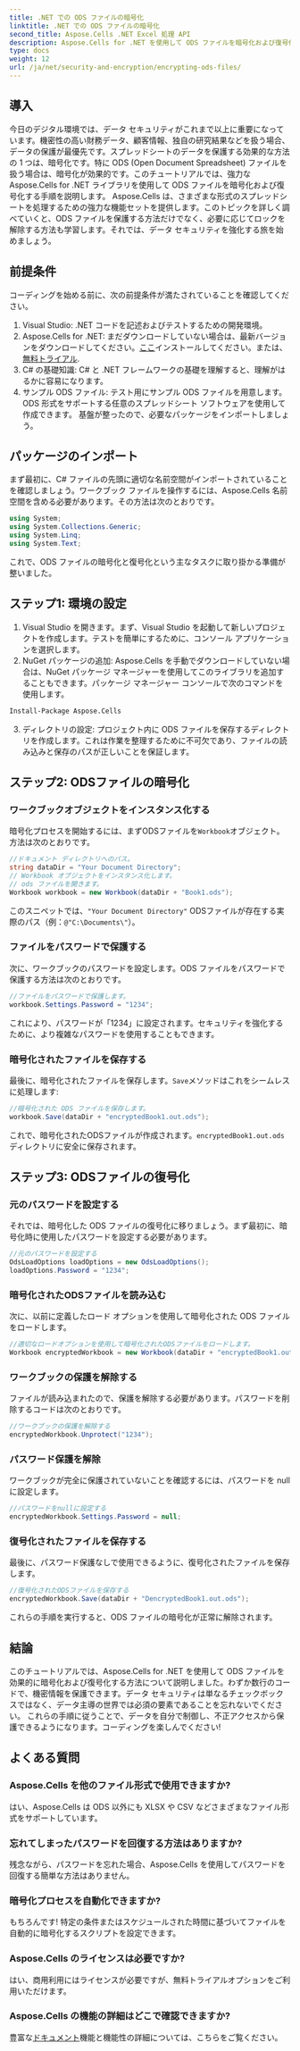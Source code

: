 ```yaml
---
title: .NET での ODS ファイルの暗号化
linktitle: .NET での ODS ファイルの暗号化
second_title: Aspose.Cells .NET Excel 処理 API
description: Aspose.Cells for .NET を使用して ODS ファイルを暗号化および復号化する方法を学びます。データを保護するためのステップバイステップ ガイドです。
type: docs
weight: 12
url: /ja/net/security-and-encryption/encrypting-ods-files/
---
```

## 導入
今日のデジタル環境では、データ セキュリティがこれまで以上に重要になっています。機密性の高い財務データ、顧客情報、独自の研究結果などを扱う場合、データの保護が最優先です。スプレッドシートのデータを保護する効果的な方法の 1 つは、暗号化です。特に ODS (Open Document Spreadsheet) ファイルを扱う場合は、暗号化が効果的です。このチュートリアルでは、強力な Aspose.Cells for .NET ライブラリを使用して ODS ファイルを暗号化および復号化する手順を説明します。
Aspose.Cells は、さまざまな形式のスプレッドシートを処理するための強力な機能セットを提供します。このトピックを詳しく調べていくと、ODS ファイルを保護する方法だけでなく、必要に応じてロックを解除する方法も学習します。それでは、データ セキュリティを強化する旅を始めましょう。
## 前提条件
コーディングを始める前に、次の前提条件が満たされていることを確認してください。
1. Visual Studio: .NET コードを記述およびテストするための開発環境。
2. Aspose.Cells for .NET: まだダウンロードしていない場合は、最新バージョンをダウンロードしてください。[ここ](https://releases.aspose.com/cells/net/)インストールしてください。または、[無料トライアル](https://releases.aspose.com/).
3. C# の基礎知識: C# と .NET フレームワークの基礎を理解すると、理解がはるかに容易になります。
4. サンプル ODS ファイル: テスト用にサンプル ODS ファイルを用意します。ODS 形式をサポートする任意のスプレッドシート ソフトウェアを使用して作成できます。
基盤が整ったので、必要なパッケージをインポートしましょう。
## パッケージのインポート
まず最初に、C# ファイルの先頭に適切な名前空間がインポートされていることを確認しましょう。ワークブック ファイルを操作するには、Aspose.Cells 名前空間を含める必要があります。その方法は次のとおりです。
```csharp
using System;
using System.Collections.Generic;
using System.Linq;
using System.Text;
```
これで、ODS ファイルの暗号化と復号化という主なタスクに取り掛かる準備が整いました。
## ステップ1: 環境の設定
1. Visual Studio を開きます。まず、Visual Studio を起動して新しいプロジェクトを作成します。テストを簡単にするために、コンソール アプリケーションを選択します。
2. NuGet パッケージの追加: Aspose.Cells を手動でダウンロードしていない場合は、NuGet パッケージ マネージャーを使用してこのライブラリを追加することもできます。パッケージ マネージャー コンソールで次のコマンドを使用します。
```bash
Install-Package Aspose.Cells
```
3. ディレクトリの設定: プロジェクト内に ODS ファイルを保存するディレクトリを作成します。これは作業を整理するために不可欠であり、ファイルの読み込みと保存のパスが正しいことを保証します。

## ステップ2: ODSファイルの暗号化
### ワークブックオブジェクトをインスタンス化する
暗号化プロセスを開始するには、まずODSファイルを`Workbook`オブジェクト。方法は次のとおりです。
```csharp
//ドキュメント ディレクトリへのパス。
string dataDir = "Your Document Directory";
// Workbook オブジェクトをインスタンス化します。
// ods ファイルを開きます。
Workbook workbook = new Workbook(dataDir + "Book1.ods");
```
このスニペットでは、`"Your Document Directory"` ODSファイルが存在する実際のパス（例：`@"C:\Documents\"`）。
### ファイルをパスワードで保護する
次に、ワークブックのパスワードを設定します。ODS ファイルをパスワードで保護する方法は次のとおりです。
```csharp
//ファイルをパスワードで保護します。
workbook.Settings.Password = "1234";
```
これにより、パスワードが「1234」に設定されます。セキュリティを強化するために、より複雑なパスワードを使用することもできます。
### 暗号化されたファイルを保存する
最後に、暗号化されたファイルを保存します。`Save`メソッドはこれをシームレスに処理します:
```csharp
//暗号化された ODS ファイルを保存します。
workbook.Save(dataDir + "encryptedBook1.out.ods");
```
これで、暗号化されたODSファイルが作成されます。`encryptedBook1.out.ods`ディレクトリに安全に保存されます。
## ステップ3: ODSファイルの復号化
### 元のパスワードを設定する
それでは、暗号化した ODS ファイルの復号化に移りましょう。まず最初に、暗号化時に使用したパスワードを設定する必要があります。
```csharp
//元のパスワードを設定する
OdsLoadOptions loadOptions = new OdsLoadOptions();
loadOptions.Password = "1234";
```
### 暗号化されたODSファイルを読み込む
次に、以前に定義したロード オプションを使用して暗号化された ODS ファイルをロードします。
```csharp
//適切なロードオプションを使用して暗号化されたODSファイルをロードします。
Workbook encryptedWorkbook = new Workbook(dataDir + "encryptedBook1.out.ods", loadOptions);
```
### ワークブックの保護を解除する
ファイルが読み込まれたので、保護を解除する必要があります。パスワードを削除するコードは次のとおりです。
```csharp
//ワークブックの保護を解除する
encryptedWorkbook.Unprotect("1234");
```
### パスワード保護を解除
ワークブックが完全に保護されていないことを確認するには、パスワードを null に設定します。
```csharp
//パスワードをnullに設定する
encryptedWorkbook.Settings.Password = null;
```
### 復号化されたファイルを保存する
最後に、パスワード保護なしで使用できるように、復号化されたファイルを保存します。
```csharp
//復号化されたODSファイルを保存する
encryptedWorkbook.Save(dataDir + "DencryptedBook1.out.ods");
```
これらの手順を実行すると、ODS ファイルの暗号化が正常に解除されます。
## 結論
このチュートリアルでは、Aspose.Cells for .NET を使用して ODS ファイルを効果的に暗号化および復号化する方法について説明しました。わずか数行のコードで、機密情報を保護できます。データ セキュリティは単なるチェックボックスではなく、データ主導の世界では必須の要素であることを忘れないでください。
これらの手順に従うことで、データを自分で制御し、不正アクセスから保護できるようになります。コーディングを楽しんでください!
## よくある質問
### Aspose.Cells を他のファイル形式で使用できますか?
はい、Aspose.Cells は ODS 以外にも XLSX や CSV などさまざまなファイル形式をサポートしています。
### 忘れてしまったパスワードを回復する方法はありますか?
残念ながら、パスワードを忘れた場合、Aspose.Cells を使用してパスワードを回復する簡単な方法はありません。
### 暗号化プロセスを自動化できますか?
もちろんです! 特定の条件またはスケジュールされた時間に基づいてファイルを自動的に暗号化するスクリプトを設定できます。
### Aspose.Cells のライセンスは必要ですか?
はい、商用利用にはライセンスが必要ですが、無料トライアルオプションをご利用いただけます。
### Aspose.Cells の機能の詳細はどこで確認できますか?
豊富な[ドキュメント](https://reference.aspose.com/cells/net/)機能と機能性の詳細については、こちらをご覧ください。